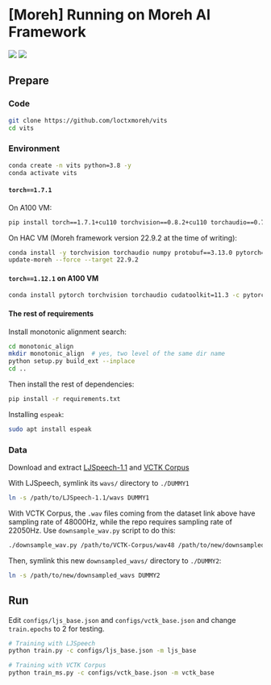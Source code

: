 # [Moreh] Running on Moreh AI Framework
![](https://badgen.net/badge/Moreh-HAC/fail/red) ![](https://badgen.net/badge/Nvidia-A100/passed/green)

## Prepare

### Code
```bash
git clone https://github.com/loctxmoreh/vits
cd vits
```

### Environment
```bash
conda create -n vits python=3.8 -y
conda activate vits
```

#### `torch==1.7.1`
On A100 VM:
```bash
pip install torch==1.7.1+cu110 torchvision==0.8.2+cu110 torchaudio==0.7.2 -f https://download.pytorch.org/whl/torch_stable.html
```

On HAC VM (Moreh framework version 22.9.2 at the time of writing):
```bash
conda install -y torchvision torchaudio numpy protobuf==3.13.0 pytorch==1.7.1 cpuonly -c pytorch
update-moreh --force --target 22.9.2
```

#### `torch==1.12.1` on A100 VM
```bash
conda install pytorch torchvision torchaudio cudatoolkit=11.3 -c pytorch
```

#### The rest of requirements
Install monotonic alignment search:
```bash
cd monotonic_align
mkdir monotonic_align  # yes, two level of the same dir name
python setup.py build_ext --inplace
cd ..
```

Then install the rest of dependencies:
```bash
pip install -r requirements.txt
```

Installing `espeak`:
```bash
sudo apt install espeak
```


### Data
Download and extract
[LJSpeech-1.1](https://data.keithito.com/data/speech/LJSpeech-1.1.tar.bz2)
and
[VCTK Corpus](http://www.udialogue.org/download/VCTK-Corpus.tar.gz)

With LJSpeech, symlink its `wavs/` directory to `./DUMMY1`
```bash
ln -s /path/to/LJSpeech-1.1/wavs DUMMY1
```

With VCTK Corpus, the `.wav` files coming from the dataset link above have
sampling rate of 48000Hz, while the repo requires sampling rate of 22050Hz.
Use `downsample_wav.py` script to do this:
```bash
./downsample_wav.py /path/to/VCTK-Corpus/wav48 /path/to/new/downsampled_wavs 48000 22050
```
Then, symlink this new `downsampled_wavs/` directory to `./DUMMY2`:
```bash
ln -s /path/to/new/downsampled_wavs DUMMY2
```

## Run
Edit `configs/ljs_base.json` and `configs/vctk_base.json` and change
`train.epochs` to 2 for testing.

```bash
# Training with LJSpeech
python train.py -c configs/ljs_base.json -m ljs_base

# Training with VCTK Corpus
python train_ms.py -c configs/vctk_base.json -m vctk_base
```
